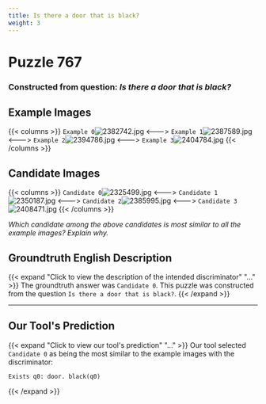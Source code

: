 ```yaml
---
title: Is there a door that is black?
weight: 3
---
```


# Puzzle 767
### Constructed from question: _Is there a door that is black?_


## Example Images
{{< columns >}}
`Example 0`![2382742.jpg](/gqa_images/2382742.jpg)
<--->
`Example 1`![2387589.jpg](/gqa_images/2387589.jpg)
<--->
`Example 2`![2394786.jpg](/gqa_images/2394786.jpg)
<--->
`Example 3`![2404784.jpg](/gqa_images/2404784.jpg)
{{< /columns >}}

## Candidate Images
{{< columns >}}
`Candidate 0`![2325499.jpg](/gqa_images/2325499.jpg)
<--->
`Candidate 1`![2350187.jpg](/gqa_images/2350187.jpg)
<--->
`Candidate 2`![2385995.jpg](/gqa_images/2385995.jpg)
<--->
`Candidate 3`![2408471.jpg](/gqa_images/2408471.jpg)
{{< /columns >}}

*Which candidate among the above candidates is most similar to all the example images? Explain why.*

## Groundtruth English Description

{{< expand "Click to view the description of the intended discriminator" "..." >}}
The groundtruth answer was `Candidate 0`. This puzzle was constructed from the question `Is there a door that is black?`.
{{< /expand >}}

---

## Our Tool's Prediction

{{< expand "Click to view our tool's prediction" "..." >}}
Our tool selected `Candidate 0` as being the most similar to the example images with the discriminator:
```plaintext
Exists q0: door. black(q0)
```
{{< /expand >}}
